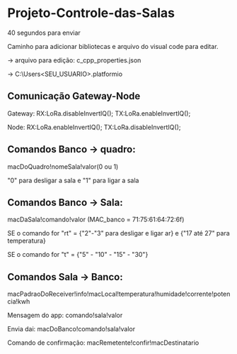 # Projeto-Controle-das-Salas

40 segundos para enviar

Caminho para adicionar bibliotecas e arquivo do visual code para editar.

-> arquivo para edição: c_cpp_properties.json


-> C:\Users\<SEU_USUARIO>\.platformio

## <b>Comunicação Gateway-Node</b>

Gateway: 
RX:LoRa.disableInvertIQ();
TX:LoRa.enableInvertIQ(); 

Node:
RX:LoRa.enableInvertIQ(); 
TX:LoRa.disableInvertIQ(); 

## <b>Comandos Banco -> quadro:</b>

macDoQuadro!nomeSala!valor(0 ou 1)

"0" para desligar a sala e "1" para ligar a sala

## <b>Comandos Banco -> Sala:</b>

macDaSala!comando!valor   (MAC_banco = 71:75:61:64:72:6f)

SE o comando for "rt" = {"2"-"3" para desligar e ligar ar} e {"17 até 27" para temperatura}

SE o comando for "t" = {"5" - "10" - "15" - "30"} 

## <b>Comandos Sala -> Banco:</b>

macPadraoDoReceiver!info!macLocal!temperatura!humidade!corrente!potencia!kwh

Mensagem do app: comando!sala!valor

Envia dai: macDoBanco!comando!sala!valor

Comando de confirmação: macRemetente!confir!macDestinatario

